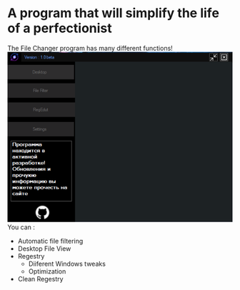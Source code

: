 # A program that will simplify the life of a perfectionist
The File Changer program has many different functions!
![GitHub Logo](scr.PNG)
You can :
- Automatic file filtering
- Desktop File View
- Regestry
    - Diiferent Windows tweaks
    - Optimization
- Clean Regestry

